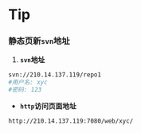 <!-- toc -->
# Tip

### 静态页新`svn`地址
1. **`svn`地址**
```bash
svn://210.14.137.119/repo1
#用户名: xyc
#密码: 123
```
+ **`http`访问页面地址**
```
http://210.14.137.119:7080/web/xyc/
```
